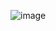 ![image](https://github.com/RajalakshmiR24/R-Women-s_Trending__Shop/assets/127002476/deaabb23-fa7f-494d-bdc2-81da7a23f212)
